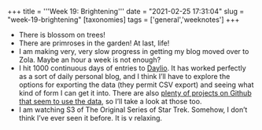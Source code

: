 +++
title = '''Week 19: Brightening'''
date = "2021-02-25 17:31:04"
slug = "week-19-brightening"
[taxonomies]
tags = ['general','weeknotes']
+++

  * There is blossom on trees!
  * There are primroses in the garden! At last, life!
  * I am making very, very slow progress in getting my blog moved over to Zola. Maybe an hour a week is not enough?
  * I hit 1000 continuous days of entries to [Daylio][1]. It has worked perfectly as a sort of daily personal blog, and I think I’ll have to explore the options for exporting the data (they permit CSV export) and seeing what kind of form I can get it into. There are also [plenty of projects on Github that seem to use the data][2], so I’ll take a look at those too.
  * I am watching S3 of The Original Series of Star Trek. Somehow, I don’t think I’ve ever seen it before. It is v relaxing.

 [1]: https://daylio.net/
 [2]: https://github.com/search?q=daylio\n